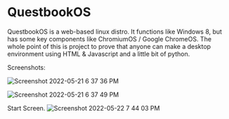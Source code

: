 # QuestbookOS
QuestbookOS is a web-based linux distro. It functions like Windows 8, but has some key components like ChromiumOS / Google ChromeOS.
The whole point of this is project to prove that anyone can make a desktop environment using HTML & Javascript and a little bit of python.

Screenshots:

![Screenshot 2022-05-21 6 37 36 PM](https://user-images.githubusercontent.com/61961329/169674051-b4747b17-d11c-45a4-9c85-9582a5199b9c.png)

![Screenshot 2022-05-21 6 37 49 PM](https://user-images.githubusercontent.com/61961329/169674050-601086d1-2225-4c00-86d0-cd2ba33c0360.png)

Start Screen.
![Screenshot 2022-05-22 7 44 03 PM](https://user-images.githubusercontent.com/61961329/169728316-09ff542c-429b-43bc-8666-4b15e6f3d24b.png)
